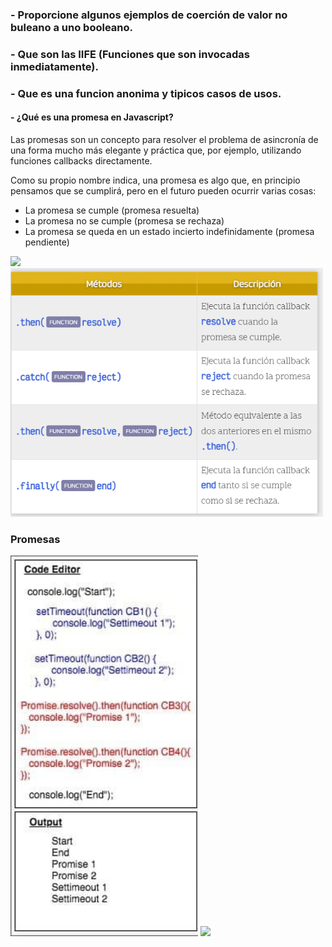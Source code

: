 ### - Proporcione algunos ejemplos de coerción de valor no buleano a uno booleano.
### - Que son las IIFE (Funciones que son invocadas inmediatamente).
### - Que es una funcion anonima y tipicos casos de usos. 
#### - ¿Qué es una promesa en Javascript?

Las promesas son un concepto para resolver el problema de asincronía de una forma mucho más elegante y práctica que, por ejemplo, utilizando funciones callbacks directamente.

Como su propio nombre indica, una promesa es algo que, en principio pensamos que se cumplirá, pero en el futuro pueden ocurrir varias cosas:

- La promesa se cumple (promesa resuelta)
- La promesa no se cumple (promesa se rechaza)
- La promesa se queda en un estado incierto indefinidamente (promesa pendiente)

<img src="https://lenguajejs.com/javascript/asincronia/promesas/promises.png" height="auto" width="500">

<img src="https://github.com/dalfonso75/javascript-class/blob/advanced-class/promesas.png" height="auto" width="500">

### Promesas
<img src="https://github.com/dalfonso75/javascript-class/blob/advanced-class/promises-queue.jpg" height="auto" width="300">
<img src="https://res.cloudinary.com/practicaldev/image/fetch/s--Ijub-QO6--/c_limit%2Cf_auto%2Cfl_progressive%2Cq_auto%2Cw_880/https://miro.medium.com/max/771/1%2ACUyECMl99NBj7PurcEUwVg.jpeg" height="auto" width="500">

